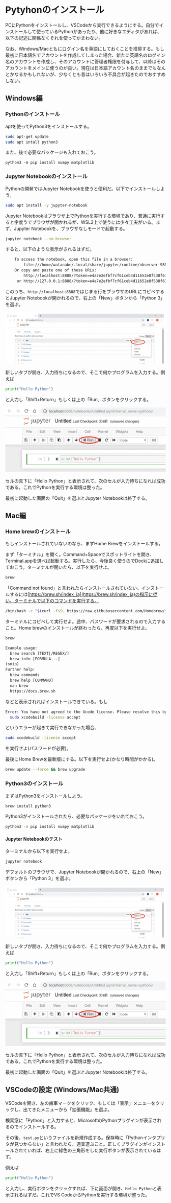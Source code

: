 # Pytyhonのインストール

PCにPythonをインストールし、VSCodeから実行できるようにする。自分でインストールして使っているPythonがあったり、他に好きなエディタがあれば、以下の記述に関係なくそれを使ってかまわない。

なお、Windows/Macともにログイン名を英語にしておくことを推奨する。もし最初に日本語名でアカウントを作成してしまった場合、新たに英語名のログイン名のアカウントを作成し、そのアカウントに管理者権限を付与して、以降はそのアカウントをメインに使うのが良い。現在は日本語アカウント名のままでもなんとかなるかもしれないが、少なくとも昔はいろいろ不具合が起きたのでおすすめしない。

## Windows編

### Pythonのインストール

aptを使ってPython3をインストールする。

```sh
sudo apt-get update
sudo apt intall python3
```

また、後で必要なパッケージも入れておこう。

```shsudo -
python3 -m pip install numpy matplotlib
```

### Jupyter Notebookのインストール

Pythonの開発ではJupyter Notebookを使うと便利だ。以下でインストールしよう。

```sh
sudo apt install -y jupyter-notebook
```

Jupyter Notebookはブラウザ上でPythonを実行する環境であり、普通に実行すると字度うでブラウザが開かれるが、WSL2上で使うには少々工夫がいる。まず、Jupyter Notebookを、ブラウザなしモードで起動する。

```sh
jupyter notebook --no-browser
```

すると、以下のような表示がされるはずだ。

```txt
    To access the notebook, open this file in a browser:
        file:///home/watanabe/.local/share/jupyter/runtime/nbserver-985-open.html
    Or copy and paste one of these URLs:
        http://localhost:8888/?token=e4a7e2efbf7cf61ceb4d11652e8f538f67bc11b9aacdde54
     or http://127.0.0.1:8888/?token=e4a7e2efbf7cf61ceb4d11652e8f538f67bc11b9aacdde54
```

このうち、`http://localhost:8888`ではじまる行をブラウザのURLにコピペするとJupyter Notebookが開かれるので、右上の「New」ボタンから「Python 3」を選ぶ。

![newbook2.png](fig/newbook2.png)

新しいタブが開き、入力待ちになるので、そこで何かプログラムを入力する。例えば

```py
print("Hello Python")
```

と入力し「Shift+Return」もしくは上の「Run」ボタンをクリックする。

![run2.png](fig/run2.png)

セルの真下に「Hello Python」と表示されて、次のセルが入力待ちになれば成功である。これでPythonを実行する環境は整った。

最初に起動した画面の「Quit」を選ぶとJupyter Notebookは終了する。

## Mac編

### Home brewのインストール

もしインストールされていないのなら、まずHome Brewをインストールする。

まず「ターミナル」を開く。Command+Spaceでスポットライトを開き、Terminal.appを選べば起動する。実行したら、今後良く使うのでDockに追加しておこう。ターミナルが開いたら、以下を実行せよ。

```sh
brew
```

「Command not found」と言われたらインストールされていない。インストールするには[https://brew.sh/index_ja](https://brew.sh/index_ja)の指示に従い、ターミナルで以下のコマンドを実行する。

```sh
/bin/bash -c "$(curl -fsSL https://raw.githubusercontent.com/Homebrew/install/master/install.sh)"
```

ターミナルにコピペして実行せよ。途中、パスワードが要求されるので入力すること。Home brewのインストールが終わったら、再度以下を実行せよ。

```sh
brew
```

```txt
Example usage:
  brew search [TEXT|/REGEX/]
  brew info [FORMULA...]
(snip)
Further help:
  brew commands
  brew help [COMMAND]
  man brew
  https://docs.brew.sh
```

などと表示されればインストールできている。もし

```sh
Error: You have not agreed to the Xcode license. Please resolve this by running:
  sudo xcodebuild -license accept
```

というエラーが起きて実行できなかった場合、

```sh
sudo xcodebuild -license accept
```

を実行せよ(パスワードが必要)。

最後にHome Brewを最新版にする。以下を実行せよ(かなり時間がかかる)。

```sh
brew update --force && brew upgrade
```
### Python3のインストール

まずはPython3をインストールしよう。

```sh
brew install python3
```

Python3がインストールされたら、必要なパッケージをいれておこう。

```sh
python3 -m pip install numpy matplotlib
```

#### Jupyter Notebookのテスト

ターミナルから以下を実行せよ。

```sh
jupyter notebook
```

デフォルトのブラウザで、Jupyter Notebookが開かれるので、右上の「New」ボタンから「Python 3」を選ぶ。

![newbook2.png](fig/newbook2.png)

新しいタブが開き、入力待ちになるので、そこで何かプログラムを入力する。例えば

```py
print("Hello Python")
```

と入力し「Shift+Return」もしくは上の「Run」ボタンをクリックする。

![run2.png](fig/run2.png)

セルの真下に「Hello Python」と表示されて、次のセルが入力待ちになれば成功である。これでPythonを実行する環境は整った。

最初に起動した画面の「Quit」を選ぶとJupyter Notebookは終了する。

## VSCodeの設定 (Windows/Mac共通)

VSCodeを開き、左の歯車マークをクリック、もしくは「表示」メニューをクリックし、出てきたメニューから「拡張機能」を選ぶ。

検索窓に「Python」と入力すると、MicrosoftのPythonプラグインが表示されるのでインストールする。

その後、`test.py`というファイルを新規作成する。保存時に「Pythonインタプリタが見つからない」と言われたら、適宜選ぶこと。正しくプラグインがインストールされていれば、右上に緑色の三角形をした実行ボタンが表示されているはず。

例えば

```py
print("Hello Python")
```

と入力し、実行ボタンをクリックすれば、下に画面が開き、`Hello Python`と表示されるはずだ。これでVS CodeからPythonを実行する環境が整った。